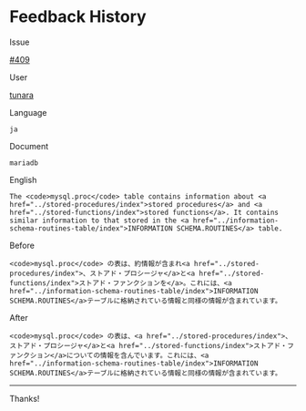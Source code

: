 # Feedback History

Issue

[#409](https://github.com/runebookdev/runebook/issues/409)

User

[tunara](https://github.com/tunara/)

Language

```
ja
```

Document

```
mariadb
```


English

```
The <code>mysql.proc</code> table contains information about <a href="../stored-procedures/index">stored procedures</a> and <a href="../stored-functions/index">stored functions</a>. It contains similar information to that stored in the <a href="../information-schema-routines-table/index">INFORMATION SCHEMA.ROUTINES</a> table.
```

Before

```
<code>mysql.proc</code> の表は、約情報が含まれ<a href="../stored-procedures/index">、ストアド・プロシージャ</a>と<a href="../stored-functions/index">ストアド・ファンクションを</a>。これには、<a href="../information-schema-routines-table/index">INFORMATION SCHEMA.ROUTINES</a>テーブルに格納されている情報と同様の情報が含まれています。
```


After

```
<code>mysql.proc</code> の表は、<a href="../stored-procedures/index">、ストアド・プロシージャ</a>と<a href="../stored-functions/index">ストアド・ファンクション</a>についての情報を含んでいます。これには、<a href="../information-schema-routines-table/index">INFORMATION SCHEMA.ROUTINES</a>テーブルに格納されている情報と同様の情報が含まれています。
```

---
Thanks!